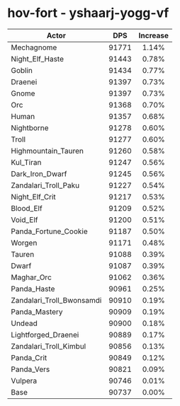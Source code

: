 # hov-fort - yshaarj-yogg-vf
| Actor | DPS | Increase |
|---|:---:|:---:|
|Mechagnome|91771|1.14%|
|Night_Elf_Haste|91443|0.78%|
|Goblin|91434|0.77%|
|Draenei|91397|0.73%|
|Gnome|91397|0.73%|
|Orc|91368|0.70%|
|Human|91357|0.68%|
|Nightborne|91278|0.60%|
|Troll|91277|0.60%|
|Highmountain_Tauren|91260|0.58%|
|Kul_Tiran|91247|0.56%|
|Dark_Iron_Dwarf|91245|0.56%|
|Zandalari_Troll_Paku|91227|0.54%|
|Night_Elf_Crit|91217|0.53%|
|Blood_Elf|91209|0.52%|
|Void_Elf|91200|0.51%|
|Panda_Fortune_Cookie|91187|0.50%|
|Worgen|91171|0.48%|
|Tauren|91088|0.39%|
|Dwarf|91087|0.39%|
|Maghar_Orc|91062|0.36%|
|Panda_Haste|90961|0.25%|
|Zandalari_Troll_Bwonsamdi|90910|0.19%|
|Panda_Mastery|90909|0.19%|
|Undead|90900|0.18%|
|Lightforged_Draenei|90889|0.17%|
|Zandalari_Troll_Kimbul|90856|0.13%|
|Panda_Crit|90849|0.12%|
|Panda_Vers|90821|0.09%|
|Vulpera|90746|0.01%|
|Base|90737|0.00%|
